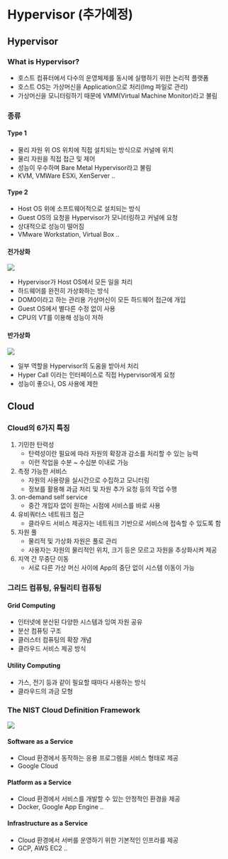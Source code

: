 # Hypervisor (추가예정)

## Hypervisor

### What is Hypervisor?

- 호스트 컴퓨터에서 다수의 운영체제를 동시에 실행하기 위한 논리적 플랫폼
- 호스트 OS는 가상머신을 Application으로 처리(Img 파일로 관리)
- 가상머신을 모니터링하기 때문에  VMM(Virtual Machine Monitor)라고 불림



### 종류

#### Type 1

- 물리 자원 위 OS 위치에 직접 설치되는 방식으로 커널에 위치
- 물리 자원을 직접 접근 및 제어
- 성능이 우수하며 Bare Metal Hypervisor라고 불림
- KVM, VMWare ESXi, XenServer ..



#### Type 2

- Host OS 위에 소프트웨어적으로 설치되는 방식
- Guest OS의 요청을 Hypervisor가 모니터링하고 커널에 요청
- 상대적으로 성능이 떨어짐
- VMware Workstation, Virtual Box ..



#### 전가상화

![](https://i.ibb.co/98VDKsJ/image-20200602102931115.png)

- Hypervisor가 Host OS에서 모든 일을 처리
- 하드웨어를 완전히 가상화하는 방식
- DOM0이라고 하는 관리용 가상머신이 모든 하드웨어 접근에 개입
- Guest OS에서 별다른 수정 없이 사용
- CPU의 VT를 이용해 성능이 저하



#### 반가상화

![](https://i.ibb.co/GsxRxS5/image-20200602102949631.png)

- 일부 역할을 Hypervisor의 도움을 받아서 처리
- Hyper Call 이라는 인터페이스로 직접 Hypervisor에게 요청
- 성능이 좋으나, OS 사용에 제한



## Cloud

### Cloud의 6가지 특징

1. 기민한 탄력성
   - 탄력성이란 필요에 따라 자원의 확장과 감소를 처리할 수 있는 능력
   - 이런 작업을 수분 ~ 수십분 이내로 가능
2. 측정 가능한 서비스
   - 자원의 사용량을 실시간으로 수집하고 모니터링
   - 정보를 활용해 과금 처리 및 자원 추가 요청 등의 작업 수행
3. on-demand self service
   - 중간 개입자 없이 원하는 시점에 서비스를 바로 사용
4. 유비쿼터스 네트워크 접근
   - 클라우드 서비스 제공자는 네트워크 기반으로 서비스에 접속할 수 있도록 함
5. 자원 풀
   - 물리적 및 가상화 자원은 풀로 관리
   - 사용자는 자원의 물리적인 위치, 크기 등은 모르고 자원을 추상화시켜 제공
6. 지역 간 무중단 이동
   - 서로 다른 가상 머신 사이에 App의 중단 없이 시스템 이동이 가능



### 그리드 컴퓨팅, 유틸리티 컴퓨팅

#### Grid Computing

- 인터넷에 분산된 다양한 시스템과 잉여 자원 공유
- 분산 컴퓨팅 구조
- 클러스터 컴퓨팅의 확장 개념
- 클라우드 서비스 제공 방식



#### Utility Computing

- 가스, 전기 등과 같이 필요할 때마다 사용하는 방식
- 클라우드의 과금 모형





### The NIST Cloud Definition Framework

![](https://www.hostway.co.kr/sites/default/files/styles/large/public/20110131_1.jpg?itok=NHG0vWdp)

#### Software as a Service

- Cloud 환경에서 동작하는 응용 프로그램을 서비스 형태로 제공
- Google Cloud



#### Platform as a Service

- Cloud 환경에서 서비스를 개발할 수 있는 안정적인 환경을 제공
- Docker, Google App Engine ..



#### Infrastructure as a Service

- Cloud 환경에서 서버를 운영하기 위한 기본적인 인프라를 제공
- GCP, AWS EC2 ..



